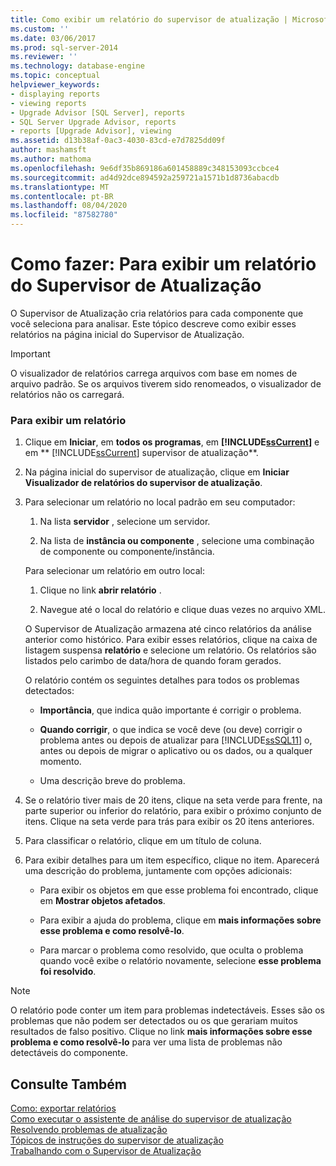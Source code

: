 ```yaml
---
title: Como exibir um relatório do supervisor de atualização | Microsoft Docs
ms.custom: ''
ms.date: 03/06/2017
ms.prod: sql-server-2014
ms.reviewer: ''
ms.technology: database-engine
ms.topic: conceptual
helpviewer_keywords:
- displaying reports
- viewing reports
- Upgrade Advisor [SQL Server], reports
- SQL Server Upgrade Advisor, reports
- reports [Upgrade Advisor], viewing
ms.assetid: d13b38af-0ac3-4030-83cd-e7d7825dd09f
author: mashamsft
ms.author: mathoma
ms.openlocfilehash: 9e6df35b869186a601458889c348153093ccbce4
ms.sourcegitcommit: ad4d92dce894592a259721a1571b1d8736abacdb
ms.translationtype: MT
ms.contentlocale: pt-BR
ms.lasthandoff: 08/04/2020
ms.locfileid: "87582780"
---
```

# <a name="how-to-view-an-upgrade-advisor-report"></a>Como fazer: Para exibir um relatório do Supervisor de Atualização
  O Supervisor de Atualização cria relatórios para cada componente que você seleciona para analisar. Este tópico descreve como exibir esses relatórios na página inicial do Supervisor de Atualização.  
  
> [!IMPORTANT]  
>  O visualizador de relatórios carrega arquivos com base em nomes de arquivo padrão. Se os arquivos tiverem sido renomeados, o visualizador de relatórios não os carregará.  
  
### <a name="to-view-a-report"></a>Para exibir um relatório  
  
1.  Clique em **Iniciar**, em **todos os programas**, em **[!INCLUDE[ssCurrent](../../includes/sscurrent-md.md)]** e em ** [!INCLUDE[ssCurrent](../../includes/sscurrent-md.md)] supervisor de atualização**.  
  
2.  Na página inicial do supervisor de atualização, clique em **Iniciar Visualizador de relatórios do supervisor de atualização**.  
  
3.  Para selecionar um relatório no local padrão em seu computador:  
  
    1.  Na lista **servidor** , selecione um servidor.  
  
    2.  Na lista de **instância ou componente** , selecione uma combinação de componente ou componente/instância.  
  
     Para selecionar um relatório em outro local:  
  
    1.  Clique no link **abrir relatório** .  
  
    2.  Navegue até o local do relatório e clique duas vezes no arquivo XML.  
  
     O Supervisor de Atualização armazena até cinco relatórios da análise anterior como histórico. Para exibir esses relatórios, clique na caixa de listagem suspensa **relatório** e selecione um relatório. Os relatórios são listados pelo carimbo de data/hora de quando foram gerados.  
  
     O relatório contém os seguintes detalhes para todos os problemas detectados:  
  
    -   **Importância**, que indica quão importante é corrigir o problema.  
  
    -   **Quando corrigir**, o que indica se você deve (ou deve) corrigir o problema antes ou depois de atualizar para [!INCLUDE[ssSQL11](../../includes/sssql11-md.md)] o, antes ou depois de migrar o aplicativo ou os dados, ou a qualquer momento.  
  
    -   Uma descrição breve do problema.  
  
4.  Se o relatório tiver mais de 20 itens, clique na seta verde para frente, na parte superior ou inferior do relatório, para exibir o próximo conjunto de itens. Clique na seta verde para trás para exibir os 20 itens anteriores.  
  
5.  Para classificar o relatório, clique em um título de coluna.  
  
6.  Para exibir detalhes para um item específico, clique no item. Aparecerá uma descrição do problema, juntamente com opções adicionais:  
  
    -   Para exibir os objetos em que esse problema foi encontrado, clique em **Mostrar objetos afetados**.  
  
    -   Para exibir a ajuda do problema, clique em **mais informações sobre esse problema e como resolvê-lo**.  
  
    -   Para marcar o problema como resolvido, que oculta o problema quando você exibe o relatório novamente, selecione **esse problema foi resolvido**.  
  
> [!NOTE]  
>  O relatório pode conter um item para problemas indetectáveis. Esses são os problemas que não podem ser detectados ou os que gerariam muitos resultados de falso positivo. Clique no link **mais informações sobre esse problema e como resolvê-lo** para ver uma lista de problemas não detectáveis do componente.  
  
## <a name="see-also"></a>Consulte Também  
 [Como: exportar relatórios](../../../2014/sql-server/install/how-to-export-reports.md)   
 [Como executar o assistente de análise do supervisor de atualização](../../../2014/sql-server/install/how-to-run-the-upgrade-advisor-analysis-wizard.md)   
 [Resolvendo problemas de atualização](../../../2014/sql-server/install/resolving-upgrade-issues.md)   
 [Tópicos de instruções do supervisor de atualização](../../../2014/sql-server/install/upgrade-advisor-how-to-topics.md)   
 [Trabalhando com o Supervisor de Atualização](../../../2014/sql-server/install/working-with-upgrade-advisor.md)  
  
  
